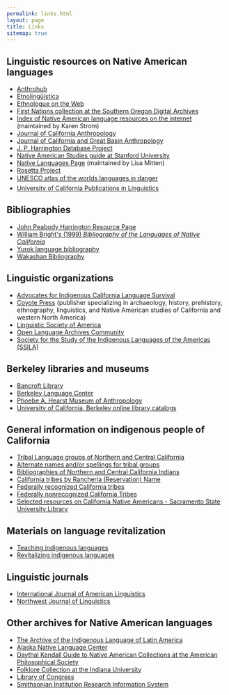 ```yaml
---
permalink: links.html
layout: page
title: Links
sitemap: true
---
```


## Linguistic resources on Native American languages
<ul class="bullets">
<li><a href="http://anthrohub.lib.berkeley.edu/">Anthrohub</a></li>
<li><a href="http://www.etnolinguistica.org/">Etnoling&uuml;&iacute;stica</a></li>
<li><a href="http://www.ethnologue.com/web.asp">Ethnologue on the Web</a></li>
<li><a href="http://soda.sou.edu/tribal.html">First Nations collection at the Southern Oregon Digital Archives</a></li>
<li><a href="http://www.hanksville.org/NAresources/indices/NAlanguage.html">Index of Native American language resources on the internet</a> (maintained by Karen Strom)</li>
<li><a href="http://repositories.cdlib.org/ucmercedlibrary/jca/">Journal of California Anthropology</a></li>
<li><a href="http://repositories.cdlib.org/ucmercedlibrary/jcgba/">Journal of California and Great Basin Anthropology</a></li>
<li><a href="https://nas.ucdavis.edu/nalc/j-p-harrington-database-project">J. P. Harrington Database Project</a></li>
<li><a href="http://libguides.stanford.edu/NativeAmerican">Native American Studies guide at Stanford University</a></li>
<li><a href="http://www.nativeculturelinks.com/natlang.html">Native Languages Page</a> (maintained by Lisa Mitten)</li>
<li><a href="http://rosettaproject.org/">Rosetta Project</a></li>
<li><a href="http://www.unesco.org/culture/languages-atlas/">UNESCO atlas of the worlds languages in danger</a></li>
<li><a href="http://repositories.cdlib.org/ucpress/ucpl/">University of California Publications in Linguistics</a></li>
</ul>

## Bibliographies
<ul class="bullets">
<li><a href="http://www.rock-art.com/jph/">John Peabody Harrington Resource Page</a></li>
<li><a href="http://linguistics.berkeley.edu/simple_archive/brightbib">William Bright's (1999) <em>Bibliography of the Languages of Native California</a></em>				
</li>
<li><a href="http://linguistics.berkeley.edu/~yurok/web/bibliography.php">Yurok language bibliography</a></li>
<li><a href="http://depts.washington.edu/wll2/bibliography.html">Wakashan Bibliography</a></li>	
</ul>

## Linguistic organizations
<ul class="bullets">
<li><a href="http://www.aicls.org">Advocates for Indigenous California Language Survival</a></li>
<li><a href="http://www.coyotepress.com/index.html">Coyote Press</a> (publisher specializing in archaeology, history, prehistory, ethnography, linguistics, and Native American studies of California and western North America)</li>
<li><a href="http://www.lsadc.org">Linguistic Society of America</a></li>
<li><a href="http://www.language-archives.org/">Open Language Archives Community</a></li>
<li><a href="http://www.ssila.org/">Society for the Study of the Indigenous Languages of the Americas (SSILA)</a></li>
</ul>

## Berkeley libraries and museums
<ul class="bullets">	
<li><a href="http://bancroft.berkeley.edu/">Bancroft Library</a></li>
<li><a href="http://blc.berkeley.edu/">Berkeley Language Center</a></li>
<li><a href="http://hearstmuseum.berkeley.edu/">Phoebe A. Hearst Museum of Anthropology</a></li>
<li><a href="http://www.lib.berkeley.edu/">University of California, Berkeley online library catalogs</a></li>
</ul>

## General information on indigenous people of California
<ul class="bullets">
<li><a href="http://www.mip.berkeley.edu/cilc/bibs/lang.html">Tribal Language groups of Northern and Central California</a></li>
<li><a href="http://www.mip.berkeley.edu/cilc/bibs/alternates.html">Alternate names and/or spellings for tribal groups</a></li>
<li><a href="http://www.mip.berkeley.edu/cilc/bibs/toc.html">Bibliographies of Northern and Central California Indians</a></li>
<li><a href="http://www.kstrom.net/isk/maps/ca/california.html">California tribes by Rancheria (Reservation) Name</a></li>
<li><a href="http://www.kstrom.net/isk/maps/ca/sacramento.html">Federally recognized California tribes</a></li>
<li><a href="http://www.kstrom.net/isk/maps/tribesnonrec.html#california">Federally nonrecognized California Tribes</a></li>
<li><a href="http://library.csus.edu/services/inst/California Native Americans.html">Selected resources on California Native Americans - Sacramento State University Library</a></li>
</ul>

## Materials on language revitalization
<ul class="bullets">
<li><a href="http://jan.ucc.nau.edu/~jar/TIL.html">Teaching indigenous languages</a></li>
<li><a href="http://jan.ucc.nau.edu/~jar/RIL_Contents.html">Revitalizing indigenous languages</a></li>
</ul>	

## Linguistic journals
<ul class="bullets">
<li><a href="http://www.journals.uchicago.edu/toc/ijal/current">International Journal of American Linguistics</a></li>
<li><a href="http://www.sfu.ca/nwjl/">Northwest Journal of Linguistics</a></li>
</ul>

## Other archives for Native American languages
<ul class="bullets">
<li><a href="http://www.ailla.utexas.org/site/welcome.html">The Archive of the Indigenous Language of Latin America</a></li>
<li><a href="http://www.uaf.edu/anlc/">Alaska Native Language Center</a></li>
<li><a href="http://www.amphilsoc.org/natam/search">Daythal Kendall Guide to Native American Collections at the American Philosophical Society</a></li>
<li><a href="http://www.libraries.iub.edu/index.php?pageId=329">Folklore Collection at the Indiana University</a></li>
<li><a href="http://www.loc.gov/">Library of Congress</a></li>
<li><a href="http://www.siris.si.edu/">Smithsonian Institution Research Information System</a></li>
</ul>
